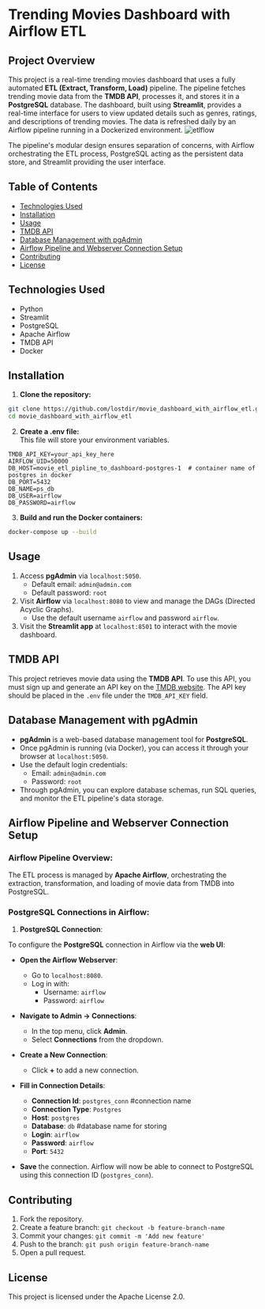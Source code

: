 
# Trending Movies Dashboard with Airflow ETL

## Project Overview
This project is a real-time trending movies dashboard that uses a fully automated **ETL (Extract, Transform, Load)** pipeline. The pipeline fetches trending movie data from the **TMDB API**, processes it, and stores it in a **PostgreSQL** database. The dashboard, built using **Streamlit**, provides a real-time interface for users to view updated details such as genres, ratings, and descriptions of trending movies. The data is refreshed daily by an Airflow pipeline running in a Dockerized environment.
![etlflow](https://github.com/user-attachments/assets/3cec7aa3-3f6f-45ea-907c-ec39174cc597)

The pipeline's modular design ensures separation of concerns, with Airflow orchestrating the ETL process, PostgreSQL acting as the persistent data store, and Streamlit providing the user interface.

## Table of Contents
- [Technologies Used](#technologies-used)
- [Installation](#installation)
- [Usage](#usage)
- [TMDB API](#tmdb-api)
- [Database Management with pgAdmin](#database-management-with-pgadmin)
- [Airflow Pipeline and Webserver Connection Setup](#airflow-pipeline-and-webserver-connection-setup)
- [Contributing](#contributing)
- [License](#license)

## Technologies Used
- Python
- Streamlit
- PostgreSQL
- Apache Airflow
- TMDB API
- Docker

## Installation
1. **Clone the repository:**
```bash
git clone https://github.com/lostdir/movie_dashboard_with_airflow_etl.git
cd movie_dashboard_with_airflow_etl
```
2. **Create a .env file:**  
This file will store your environment variables.
```plaintext
TMDB_API_KEY=your_api_key_here
AIRFLOW_UID=50000
DB_HOST=movie_etl_pipline_to_dashboard-postgres-1  # container name of postgres in docker
DB_PORT=5432
DB_NAME=ps_db
DB_USER=airflow
DB_PASSWORD=airflow
```
3. **Build and run the Docker containers:**
```bash
docker-compose up --build
```

## Usage
1. Access **pgAdmin** via `localhost:5050`.
    - Default email: `admin@admin.com`
    - Default password: `root`
2. Visit **Airflow** via `localhost:8080` to view and manage the DAGs (Directed Acyclic Graphs).
    - Use the default username `airflow` and password `airflow`.
3. Visit the **Streamlit app** at `localhost:8501` to interact with the movie dashboard.

## TMDB API
This project retrieves movie data using the **TMDB API**. To use this API, you must sign up and generate an API key on the [TMDB website](https://www.themoviedb.org/). The API key should be placed in the `.env` file under the `TMDB_API_KEY` field.

## Database Management with pgAdmin
- **pgAdmin** is a web-based database management tool for **PostgreSQL**. 
- Once pgAdmin is running (via Docker), you can access it through your browser at `localhost:5050`.
- Use the default login credentials:
    - Email: `admin@admin.com`
    - Password: `root`
- Through pgAdmin, you can explore database schemas, run SQL queries, and monitor the ETL pipeline's data storage.

## Airflow Pipeline and Webserver Connection Setup

### Airflow Pipeline Overview:
The ETL process is managed by **Apache Airflow**, orchestrating the extraction, transformation, and loading of movie data from TMDB into PostgreSQL.

### PostgreSQL Connections in Airflow:

1. **PostgreSQL Connection**:

To configure the **PostgreSQL** connection in Airflow via the **web UI**:

- **Open the Airflow Webserver**:
  - Go to `localhost:8080`.
  - Log in with:
    - Username: `airflow`
    - Password: `airflow`
  
- **Navigate to Admin -> Connections**:
  - In the top menu, click **Admin**.
  - Select **Connections** from the dropdown.

- **Create a New Connection**:
  - Click **+** to add a new connection.

- **Fill in Connection Details**:
  - **Connection Id**: `postgres_conn` #connection name
  - **Connection Type**: `Postgres`
  - **Host**: `postgres`
  - **Database**: `db` #database name for storing  
  - **Login**: `airflow`
  - **Password**: `airflow`
  - **Port**: `5432`

- **Save** the connection. Airflow will now be able to connect to PostgreSQL using this connection ID (`postgres_conn`).


## Contributing
1. Fork the repository.
2. Create a feature branch: `git checkout -b feature-branch-name`
3. Commit your changes: `git commit -m 'Add new feature'`
4. Push to the branch: `git push origin feature-branch-name`
5. Open a pull request.

## License
This project is licensed under the Apache License 2.0.

